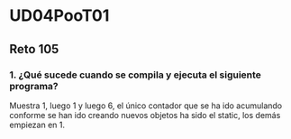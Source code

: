 # UD04PooT01
## Reto 105
### 1. ¿Qué sucede cuando se compila y ejecuta el siguiente programa?
Muestra 1, luego 1 y luego 6, el único contador que se ha ido acumulando conforme se han ido creando nuevos objetos ha sido el static, los demás empiezan en 1.
